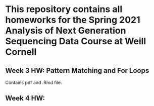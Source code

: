 # This repository contains all homeworks for the Spring 2021 Analysis of Next Generation Sequencing Data Course at Weill Cornell

## Week 3 HW: Pattern Matching and For Loops

Contains pdf and .Rmd file.

## Week 4 HW: 
